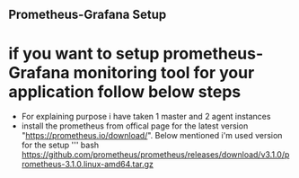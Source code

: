 ## Prometheus-Grafana Setup

# if you want to setup prometheus-Grafana monitoring tool for your application follow below steps

* For explaining purpose i have taken 1 master and 2 agent instances
* install the prometheus from offical page for the latest version "https://prometheus.io/download/". Below mentioned i'm used version for the setup
        ''' bash
            https://github.com/prometheus/prometheus/releases/download/v3.1.0/prometheus-3.1.0.linux-amd64.tar.gz